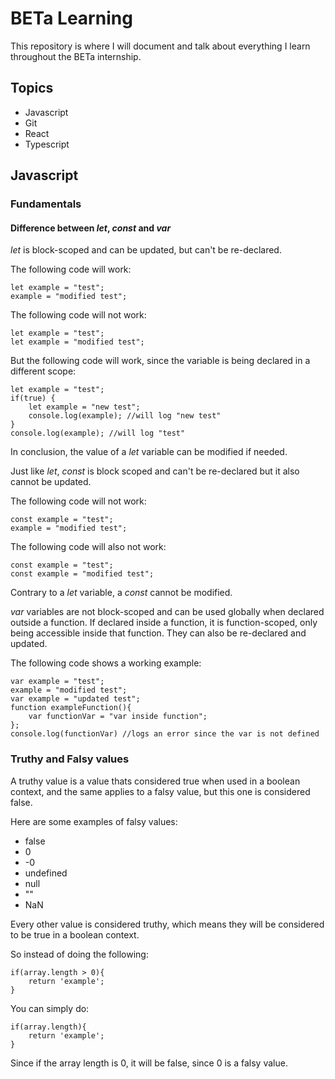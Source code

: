 # BETa Learning
This repository is where I will document and talk about everything I learn throughout the BETa internship.
## Topics
- Javascript
- Git
- React
- Typescript

## Javascript
### Fundamentals

#### Difference between *let*, *const* and *var*

*let* is block-scoped and can be updated, but can't be re-declared.

The following code will work:
```
let example = "test";
example = "modified test";
```
The following code will not work:
```
let example = "test";
let example = "modified test";
```
But the following code will work, since the variable is being declared in a different scope:
```
let example = "test";
if(true) {
    let example = "new test";
    console.log(example); //will log "new test"
}
console.log(example); //will log "test"
```
In conclusion, the value of a *let* variable can be modified if needed.

Just like *let*, *const* is block scoped and can't be re-declared but it also cannot be updated.

The following code will not work:
```
const example = "test";
example = "modified test";
```
The following code will also not work:
```
const example = "test";
const example = "modified test";
```
Contrary to a *let* variable, a *const* cannot be modified.

*var* variables are not block-scoped and can be used globally when declared outside a function. If declared inside a function, it is function-scoped, only being accessible inside that function. They can also be re-declared and updated.

The following code shows a working example:
```
var example = "test";
example = "modified test";
var example = "updated test";
function exampleFunction(){
    var functionVar = "var inside function";
};
console.log(functionVar) //logs an error since the var is not defined
```

### Truthy and Falsy values

A truthy value is a value thats considered true when used in a boolean context, and the same applies to a falsy value, but this one is considered false.

Here are some examples of falsy values:

- false
- 0
- -0
- undefined
- null
- ""
- NaN

Every other value is considered truthy, which means they will be considered to be true in a boolean context.

So instead of doing the following:
```
if(array.length > 0){
    return 'example';
}
```

You can simply do:
```
if(array.length){
    return 'example';
}
```

Since if the array length is 0, it will be false, since 0 is a falsy value.
